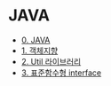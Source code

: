# JAVA

- [0. JAVA](https://github.com/KAU-ISABU/TWL/blob/main/0.%20Languages/JAVA/0.%20JAVA.md)
- [1. 객체지향](https://github.com/KAU-ISABU/TWL/blob/main/0.%20Languages/JAVA/1.%20%EA%B0%9D%EC%B2%B4%EC%A7%80%ED%96%A5.md)
- [2. Util 라이브러리](https://github.com/KAU-ISABU/TWL/blob/main/0.%20Languages/JAVA/2.%20Util%20%EB%9D%BC%EC%9D%B4%EB%B8%8C%EB%9F%AC%EB%A6%AC.md)
- [3. 표준함수형 interface](https://github.com/KAU-ISABU/TWL/blob/main/0.%20Languages/JAVA/3.%20%ED%91%9C%EC%A4%80%20%ED%95%A8%EC%88%98%ED%98%95%20interface.md)